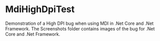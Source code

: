 # MdiHighDpiTest
Demonstration of a High DPI bug when using MDI in .Net Core and .Net Framework.
The Screenshots folder contains images of the bug for .Net Core and .Net Framework.
